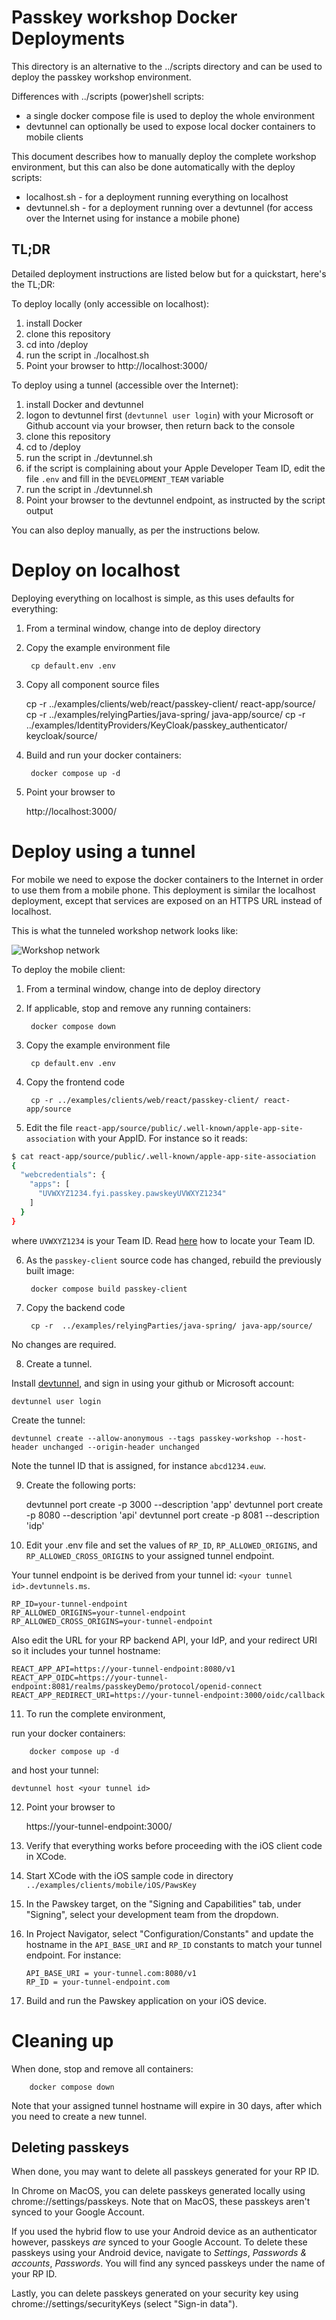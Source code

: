 # Passkey workshop Docker Deployments

This directory is an alternative to the ../scripts directory and can be used to deploy the passkey workshop environment.

Differences with ../scripts (power)shell scripts:

- a single docker compose file is used to deploy the whole environment
- devtunnel can optionally be used to expose local docker containers to mobile clients

This document describes how to manually deploy the complete workshop environment, but this can also be done automatically with the deploy scripts:

- localhost.sh - for a deployment running everything on localhost
- devtunnel.sh - for a deployment running over a devtunnel (for access over the Internet using for instance a mobile phone)

## TL;DR

Detailed deployment instructions are listed below but for a quickstart, here's the TL;DR:

To deploy locally (only accessible on localhost):

1. install Docker
2. clone this repository
3. cd into /deploy
4. run the script in ./localhost.sh
5. Point your browser to http://localhost:3000/

To deploy using a tunnel (accessible over the Internet):

1. install Docker and devtunnel
2. logon to devtunnel first (`devtunnel user login`) with your Microsoft or Github account via your browser, then return back to the console
3. clone this repository
4. cd to /deploy
5. run the script in ./devtunnel.sh
6. if the script is complaining about your Apple Developer Team ID, edit the file `.env` and fill in the `DEVELOPMENT_TEAM` variable
7. run the script in ./devtunnel.sh
8. Point your browser to the devtunnel endpoint, as instructed by the script output

You can also deploy manually, as per the instructions below.

# Deploy on localhost

Deploying everything on localhost is simple, as this uses defaults for everything:

1. From a terminal window, change into de deploy directory

2. Copy the example environment file

        cp default.env .env

3. Copy all component source files

	cp -r ../examples/clients/web/react/passkey-client/ react-app/source/
	cp -r  ../examples/relyingParties/java-spring/ java-app/source/
	cp -r ../examples/IdentityProviders/KeyCloak/passkey_authenticator/ keycloak/source/

3. Build and run your docker containers:

        docker compose up -d

4. Point your browser to

	http://localhost:3000/

# Deploy using a tunnel

For mobile we need to expose the docker containers to the Internet in order to use them from a mobile phone.
This deployment is similar the localhost deployment, except that services are exposed on an HTTPS URL instead of localhost.

This is what the tunneled workshop network looks like:

![Workshop network](passkey-workshop.png)

To deploy the mobile client:

1. From a terminal window, change into de deploy directory

2. If applicable, stop and remove any running containers:

        docker compose down

3. Copy the example environment file

        cp default.env .env

4. Copy the frontend code

        cp -r ../examples/clients/web/react/passkey-client/ react-app/source

5. Edit the file `react-app/source/public/.well-known/apple-app-site-association` with your AppID. For instance so it reads:

```bash
$ cat react-app/source/public/.well-known/apple-app-site-association 
{
  "webcredentials": {
    "apps": [
      "UVWXYZ1234.fyi.passkey.pawskeyUVWXYZ1234"
    ]
  }
}
```

where `UVWXYZ1234` is your Team ID.
Read [here](https://developer.apple.com/help/account/manage-your-team/locate-your-team-id/) how to locate your Team ID.

6. As the `passkey-client` source code has changed, rebuild the previously built image:

        docker compose build passkey-client

7. Copy the backend code

        cp -r  ../examples/relyingParties/java-spring/ java-app/source/

No changes are required.

8. Create a tunnel.

Install [devtunnel](https://learn.microsoft.com/en-gb/azure/developer/dev-tunnels/get-started), and sign in using your github or Microsoft account:

	devtunnel user login

Create the tunnel:

	devtunnel create --allow-anonymous --tags passkey-workshop --host-header unchanged --origin-header unchanged

Note the tunnel ID that is assigned, for instance `abcd1234.euw`.

9. Create the following ports:

	devtunnel port create <your tunnel id>  -p 3000 --description 'app'
	devtunnel port create <your tunnel id>  -p 8080 --description 'api'
	devtunnel port create <your tunnel id>  -p 8081 --description 'idp'

10. Edit your .env file and set the values of `RP_ID`, `RP_ALLOWED_ORIGINS`, and `RP_ALLOWED_CROSS_ORIGINS` to your assigned tunnel endpoint.

Your tunnel endpoint is be derived from your tunnel id: `<your tunnel id>.devtunnels.ms`.

```
RP_ID=your-tunnel-endpoint
RP_ALLOWED_ORIGINS=your-tunnel-endpoint
RP_ALLOWED_CROSS_ORIGINS=your-tunnel-endpoint
```

Also edit the URL for your RP backend API, your IdP, and your redirect URI so it includes your tunnel hostname:

```
REACT_APP_API=https://your-tunnel-endpoint:8080/v1
REACT_APP_OIDC=https://your-tunnel-endpoint:8081/realms/passkeyDemo/protocol/openid-connect
REACT_APP_REDIRECT_URI=https://your-tunnel-endpoint:3000/oidc/callback
```

11. To run the complete environment,

run your docker containers:

        docker compose up -d

and host your tunnel:

	devtunnel host <your tunnel id>

12. Point your browser to

	https://your-tunnel-endpoint:3000/

13. Verify that everything works before proceeding with the iOS client code in XCode.

14. Start XCode with the iOS sample code in directory `../examples/clients/mobile/iOS/PawsKey`

15. In the Pawskey target, on the "Signing and Capabilities" tab, under "Signing", select your development team from the dropdown.

16. In Project Navigator, select "Configuration/Constants" and update the hostname in the `API_BASE_URI` and `RP_ID` constants to match your tunnel endpoint. For instance:

        API_BASE_URI = your-tunnel.com:8080/v1
        RP_ID = your-tunnel-endpoint.com

15. Build and run the Pawskey application on your iOS device.

# Cleaning up

When done, stop and remove all containers:

        docker compose down

Note that your assigned tunnel hostname will expire in 30 days, after which you need to create a new tunnel.

## Deleting passkeys

When done, you may want to delete all passkeys generated for your RP ID.

In Chrome on MacOS, you can delete passkeys generated locally using chrome://settings/passkeys.
Note that on MacOS, these passkeys aren't synced to your Google Account.

If you used the hybrid flow to use your Android device as an authenticator however, passkeys *are* synced to your Google Account.
To delete these passkeys using your Android device, navigate to _Settings_, _Passwords & accounts_, _Passwords_.
You will find any synced passkeys under the name of your RP ID.

Lastly, you can delete passkeys generated on your security key using chrome://settings/securityKeys (select "Sign-in data").
